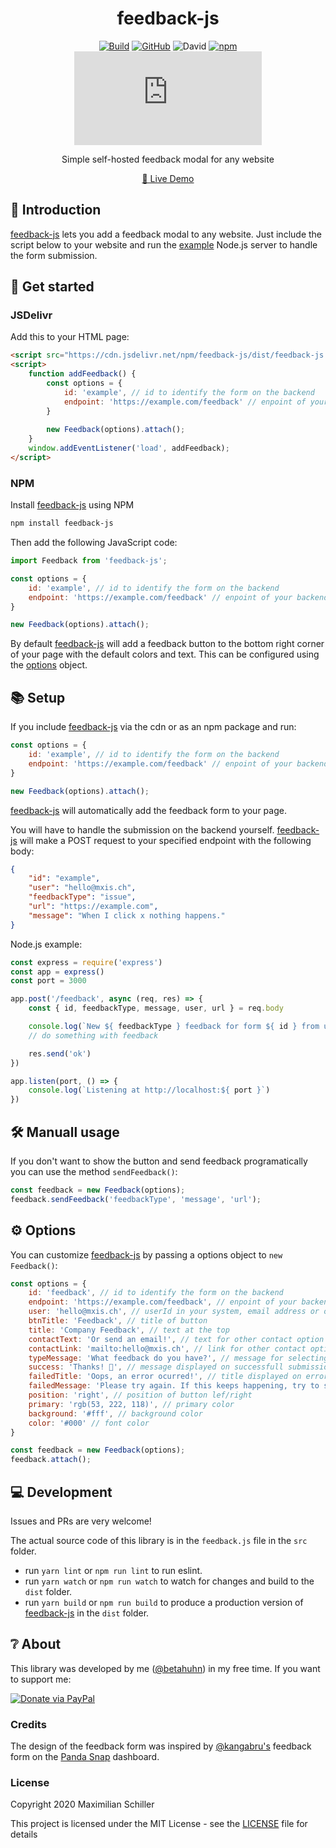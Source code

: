 <div align="center">


# feedback-js

[![Build](https://github.com/BetaHuhn/feedback-js/workflows/Build/badge.svg)](https://github.com/BetaHuhn/feedback-js/actions?query=workflow%3ABuild) [![GitHub](https://img.shields.io/github/license/mashape/apistatus.svg)](https://github.com/BetaHuhn/feedback-js/blob/master/LICENSE) ![David](https://img.shields.io/david/betahuhn/feedback-js) [![npm](https://img.shields.io/npm/v/feedback-js)](https://www.npmjs.com/package/feedback-js) [![npm bundle size](https://img.badgesize.io/betahuhn/feedback-js/master/dist/feedback-js.min.js?compression=gzip)](https://github.com/BetaHuhn/feedback-js)

Simple self-hosted feedback modal for any website

[🔮 Live Demo]()
<br/>

</div>

## 👋 Introduction

[feedback-js](https://github.com/BetaHuhn/feedback-js) lets you add a feedback modal to any website. Just include the script below to your website and run the [example]() Node.js server to handle the form submission.

## 🚀 Get started

### JSDelivr

Add this to your HTML page:

```html
<script src="https://cdn.jsdelivr.net/npm/feedback-js/dist/feedback-js.min.js"></script>
<script>
    function addFeedback() {
        const options = {
            id: 'example', // id to identify the form on the backend
            endpoint: 'https://example.com/feedback' // enpoint of your backend to handle the submission
        }
        
        new Feedback(options).attach();
    }
    window.addEventListener('load', addFeedback);
</script>
```

### NPM

Install [feedback-js](https://github.com/BetaHuhn/feedback-js) using NPM

```sh
npm install feedback-js
```

Then add the following JavaScript code:

```javascript
import Feedback from 'feedback-js';

const options = {
    id: 'example', // id to identify the form on the backend
    endpoint: 'https://example.com/feedback' // enpoint of your backend to handle the submission
}

new Feedback(options).attach();
```

By default [feedback-js](https://github.com/BetaHuhn/feedback-js) will add a feedback button to the bottom right corner of your page with the default colors and text. This can be configured using the [options](https://github.com/BetaHuhn/feedback-js#options) object.

## 📚 Setup

If you include [feedback-js](https://github.com/BetaHuhn/feedback-js) via the cdn or as an npm package and run: 

```js
const options = {
    id: 'example', // id to identify the form on the backend
    endpoint: 'https://example.com/feedback' // enpoint of your backend to handle the submission
}

new Feedback(options).attach();
```

[feedback-js](https://github.com/BetaHuhn/feedback-js) will automatically add the feedback form to your page.

You will have to handle the submission on the backend yourself. [feedback-js](https://github.com/BetaHuhn/feedback-js) will make a POST request to your specified endpoint with the following body:

```json
{
    "id": "example",
    "user": "hello@mxis.ch",
    "feedbackType": "issue",
    "url": "https://example.com",
    "message": "When I click x nothing happens."
}
```

Node.js example:

```js
const express = require('express')
const app = express()
const port = 3000

app.post('/feedback', async (req, res) => {
	const { id, feedbackType, message, user, url } = req.body

	console.log(`New ${ feedbackType } feedback for form ${ id } from user ${ user } on page ${ url }: ${ message }`)
	// do something with feedback

	res.send('ok')
})

app.listen(port, () => {
	console.log(`Listening at http://localhost:${ port }`)
})
```

## 🛠️ Manuall usage

If you don't want to show the button and send feedback programatically you can use the method `sendFeedback()`:

```javascript
const feedback = new Feedback(options);
feedback.sendFeedback('feedbackType', 'message', 'url');
```

## ⚙️ Options

You can customize [feedback-js](https://github.com/BetaHuhn/feedback-js) by passing a options object to `new Feedback()`:

```js
const options = {
    id: 'feedback', // id to identify the form on the backend
    endpoint: 'https://example.com/feedback', // enpoint of your backend to handle the submission
    user: 'hello@mxis.ch', // userId in your system, email address or other identifier
    btnTitle: 'Feedback', // title of button
    title: 'Company Feedback', // text at the top
    contactText: 'Or send an email!', // text for other contact option
    contactLink: 'mailto:hello@mxis.ch', // link for other contact option
    typeMessage: 'What feedback do you have?', // message for selecting feedback type
    success: 'Thanks! 👊', // message displayed on successfull submission
    failedTitle: 'Oops, an error ocurred!', // title displayed on error
    failedMessage: 'Please try again. If this keeps happening, try to send an email instead.', // default error message if backend doesn't return one
    position: 'right', // position of button lef/right
    primary: 'rgb(53, 222, 118)', // primary color
    background: '#fff', // background color
    color: '#000' // font color
}

const feedback = new Feedback(options);
feedback.attach();
```

## 💻 Development

Issues and PRs are very welcome!

The actual source code of this library is in the `feedback.js` file in the `src` folder.

- run `yarn lint` or `npm run lint` to run eslint.
- run `yarn watch` or `npm run watch` to watch for changes and build to the `dist` folder.
- run `yarn build` or `npm run build` to produce a production version of [feedback-js](https://github.com/BetaHuhn/feedback-js) in the `dist` folder.

## ❔ About

This library was developed by me ([@betahuhn](https://github.com/BetaHuhn)) in my free time. If you want to support me:

[![Donate via PayPal](https://img.shields.io/badge/paypal-donate-009cde.svg)](https://www.paypal.com/cgi-bin/webscr?cmd=_s-xclick&hosted_button_id=394RTSBEEEFEE)

### Credits

The design of the feedback form was inspired by [@kangabru's](https://github.com/kangabru/) feedback form on the [Panda Snap](https://pandasnap.io/) dashboard.

### License

Copyright 2020 Maximilian Schiller

This project is licensed under the MIT License - see the [LICENSE](LICENSE) file for details